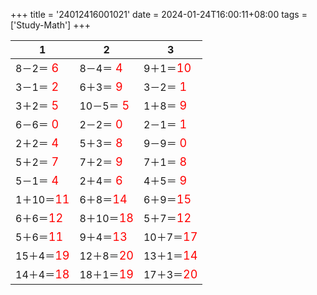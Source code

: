 +++ 
title = '24012416001021' 
date = 2024-01-24T16:00:11+08:00 
tags = ['Study-Math'] 
+++ 

1 | 2 | 3 
-- | -- | -- 
8－2＝<font color=red size=4> 6</font> | 8－4＝<font color=red size=4> 4</font> | 9＋1＝<font color=red size=4>10</font> 
3－1＝<font color=red size=4> 2</font> | 6＋3＝<font color=red size=4> 9</font> | 3－2＝<font color=red size=4> 1</font> 
3＋2＝<font color=red size=4> 5</font> | 10－5＝<font color=red size=4> 5</font> | 1＋8＝<font color=red size=4> 9</font> 
6－6＝<font color=red size=4> 0</font> | 2－2＝<font color=red size=4> 0</font> | 2－1＝<font color=red size=4> 1</font> 
2＋2＝<font color=red size=4> 4</font> | 5＋3＝<font color=red size=4> 8</font> | 9－9＝<font color=red size=4> 0</font> 
5＋2＝<font color=red size=4> 7</font> | 7＋2＝<font color=red size=4> 9</font> | 7＋1＝<font color=red size=4> 8</font> 
5－1＝<font color=red size=4> 4</font> | 2＋4＝<font color=red size=4> 6</font> | 4＋5＝<font color=red size=4> 9</font> 
1＋10＝<font color=red size=4>11</font> | 6＋8＝<font color=red size=4>14</font> | 6＋9＝<font color=red size=4>15</font> 
6＋6＝<font color=red size=4>12</font> | 8＋10＝<font color=red size=4>18</font> | 5＋7＝<font color=red size=4>12</font> 
5＋6＝<font color=red size=4>11</font> | 9＋4＝<font color=red size=4>13</font> | 10＋7＝<font color=red size=4>17</font> 
15＋4＝<font color=red size=4>19</font> | 12＋8＝<font color=red size=4>20</font> | 13＋1＝<font color=red size=4>14</font> 
14＋4＝<font color=red size=4>18</font> | 18＋1＝<font color=red size=4>19</font> | 17＋3＝<font color=red size=4>20</font> 

